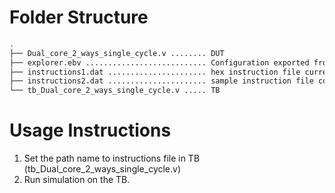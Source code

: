 # Folder Structure

```sh
.
├── Dual_core_2_ways_single_cycle.v ........ DUT
├── explorer.ebv ........................... Configuration exported from online BRISC-V explorer
├── instructions1.dat ...................... hex instruction file currently being loaded by TB
├── instructions2.dat ...................... sample instruction file containing different instructions for testing
└── tb_Dual_core_2_ways_single_cycle.v ..... TB
```

# Usage Instructions

1. Set the path name to instructions file in TB (tb_Dual_core_2_ways_single_cycle.v)
2. Run simulation on the TB.
